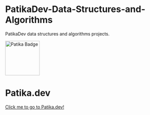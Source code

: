 # PatikaDev-Data-Structures-and-Algorithms
PatikaDev data structures and algorithms projects.

 <a href="https://app.patika.dev/rosalie" target="blank"><img src="https://global-uploads.webflow.com/6097e0eca1e87557da031fef/609859a191abe5d64b17fed3_Patika%20logo-p-500.png" height="110" alt="Patika Badge"/></a>

# Patika.dev


[Click me to go to Patika.dev!](https://www.patika.dev/tr/bootcamp)
